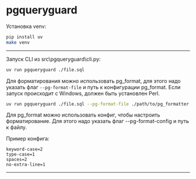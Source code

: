 # pgqueryguard

Установка venv:
```bash
pip install uv
make venv
```

---

Запуск CLI из src\pgqueryguard\cli.py:
```bash
uv run pgqueryguard ./file.sql
```

Для форматирования можно использовать pg_format, для этого надо указать флаг `--pg-format-file` и путь к конфигурации pg_format. Если запуск происходит с Windows, должен быть установлен Perl.

```bash
uv run pgqueryguard ./file.sql --pg-format-file ./path/to/pg_formatter
```

Для pg_format можно использовать конфиг, чтобы настроить форматирование. Для этого надо указать флаг --pg-format-config и путь к файлу.

Пример конфига:

```
keyword-case=2
type-case=1
spaces=2
no-extra-line=1
```

---
